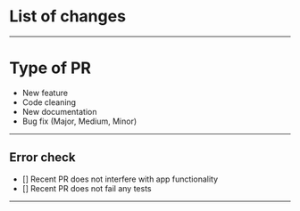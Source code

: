 # List of changes




-------------------------------------------------------------


# Type of PR

* New feature
* Code cleaning
* New documentation
* Bug fix (Major, Medium, Minor)

------------------------------------------------------------

## Error check

- [] Recent PR does not interfere with app functionality
- [] Recent PR does not fail any tests

------------------------------------------------------------

<!---
Example: 
Fix|Update for Panton/PR-Number/name_of_fix
--->